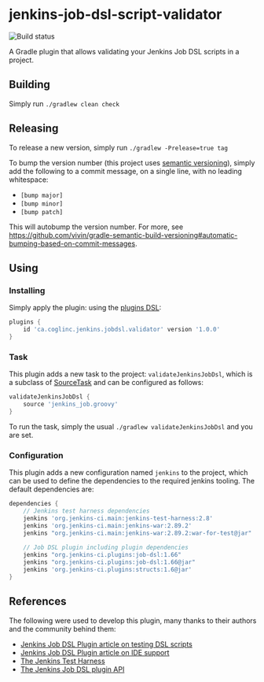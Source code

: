 # jenkins-job-dsl-script-validator

![Build status](https://travis-ci.org/johnmartel/jenkins-job-dsl-script-validator-plugin.svg?branch=master)

A Gradle plugin that allows validating your Jenkins Job DSL scripts in a project.

## Building

Simply run `./gradlew clean check`

## Releasing

To release a new version, simply run `./gradlew -Prelease=true tag`

To bump the version number (this project uses [semantic versioning](http://semver.org)), simply add the following
to a commit message, on a single line, with no leading whitespace:

- `[bump major]`
- `[bump minor]`
- `[bump patch]`

This will autobump the version number. For more, see https://github.com/vivin/gradle-semantic-build-versioning#automatic-bumping-based-on-commit-messages.

## Using

### Installing

Simply apply the plugin: using the [plugins DSL](https://docs.gradle.org/current/userguide/plugins.html#sec:plugins_block):

```groovy
plugins {
    id 'ca.coglinc.jenkins.jobdsl.validator' version '1.0.0'
}
```
  
### Task

This plugin adds a new task to the project: `validateJenkinsJobDsl`, which is a subclass of
[SourceTask](https://docs.gradle.org/current/javadoc/org/gradle/api/tasks/SourceTask.html) and can be configured as follows:

```groovy
validateJenkinsJobDsl {
    source 'jenkins_job.groovy'
}
```

To run the task, simply the usual `./gradlew validateJenkinsJobDsl` and you are set.

### Configuration

This plugin adds a new configuration named `jenkins` to the project, which can be used to define the dependencies to the required jenkins tooling.
The default dependencies are:

```groovy
dependencies {
    // Jenkins test harness dependencies
    jenkins 'org.jenkins-ci.main:jenkins-test-harness:2.8'
    jenkins 'org.jenkins-ci.main:jenkins-war:2.89.2'
    jenkins "org.jenkins-ci.main:jenkins-war:2.89.2:war-for-test@jar"
    
    // Job DSL plugin including plugin dependencies
    jenkins "org.jenkins-ci.plugins:job-dsl:1.66"
    jenkins "org.jenkins-ci.plugins:job-dsl:1.66@jar"
    jenkins 'org.jenkins-ci.plugins:structs:1.6@jar'
}
```

## References

The following were used to develop this plugin, many thanks to their authors and the community behind them:

- [Jenkins Job DSL Plugin article on testing DSL scripts](https://github.com/jenkinsci/job-dsl-plugin/wiki/Testing-DSL-Scripts)
- [Jenkins Job DSL Plugin article on IDE support](https://github.com/jenkinsci/job-dsl-plugin/wiki/IDE-Support)
- [The Jenkins Test Harness](https://github.com/jenkinsci/jenkins-test-harness)
- [The Jenkins Job DSL plugin API](https://jenkinsci.github.io/job-dsl-plugin/)
